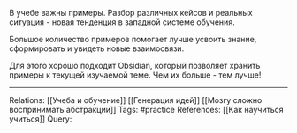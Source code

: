 В учебе важны примеры. Разбор различных кейсов и реальных ситуация - новая тенденция в западной системе обучения. 

Большое количество примеров помогает лучше усвоить знание, сформировать и увидеть новые взаимосвязи. 

Для этого хорошо подходит Obsidian, который позволяет хранить примеры к текущей изучаемой теме. Чем их больше - тем лучше! 

___
Relations: [[Учеба и обучение]] [[Генерация идей]] [[Мозгу сложно воспринимать абстракции]] 
Tags: #practice 
References: [[Как научиться учиться]] 
Query: 